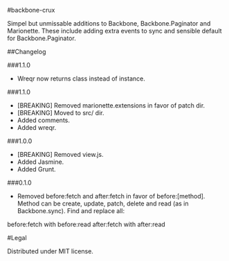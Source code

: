 #backbone-crux

Simpel but unmissable additions to Backbone, Backbone.Paginator and Marionette. These include adding extra events to sync and sensible default for Backbone.Paginator.


##Changelog

###1.1.0

- Wreqr now returns class instead of instance.

###1.1.0

- [BREAKING] Removed marionette.extensions in favor of patch dir.
- [BREAKING] Moved to src/ dir.
- Added comments.
- Added wreqr.


###1.0.0

- [BREAKING] Removed view.js.
- Added Jasmine.
- Added Grunt.


###0.1.0

- Removed before:fetch and after:fetch in favor of before:[method]. Method can be create, update, patch, delete and read (as in Backbone.sync). Find and replace all:

before:fetch with before:read
after:fetch with after:read


#Legal

Distributed under MIT license.